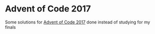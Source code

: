 # Advent of Code 2017

Some solutions for [Advent of Code 2017](http://adventofcode.com/) done instead of studying for my finals
